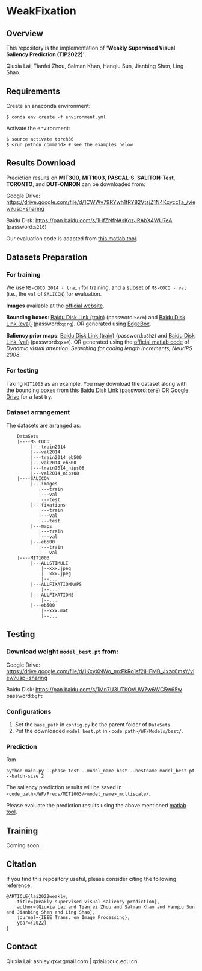 # WeakFixation

## Overview
This repository is the implementation of **'Weakly Supervised Visual Saliency Prediction (TIP2022)'**.

Qiuxia Lai, Tianfei Zhou, Salman Khan, Hanqiu Sun, Jianbing Shen, Ling Shao.

## Requirements
Create  an anaconda environment:

```commandline
$ conda env create -f environment.yml
```

Activate the environment:

```commandline
$ source activate torch36
$ <run_python_command> # see the examples below
```

## Results Download
Prediction results on **MIT300**, **MIT1003**, **PASCAL-S**, **SALITON-Test**, **TORONTO**, and **DUT-OMRON** can be downloaded from:

Google Drive: <https://drive.google.com/file/d/1CWWv79RYwh1tRY82VtsjZ1N4KxyccTa_/view?usp=sharing>

Baidu Disk: <https://pan.baidu.com/s/1HfZNfNAsKqzJRAbX4WU7eA>  (password:`s216`)

Our evaluation code is adapted from [this matlab tool](https://github.com/cvzoya/saliency/tree/master/code_forMetrics).
<!--
A python version can be found at [this repository](https://github.com/tarunsharma1/saliency_metrics).
-->

## Datasets Preparation

### For training
We use `MS-COCO 2014 - train` for training, and a subset of `MS-COCO - val` (i.e., the `val` of `SALICON`) for evaluation.

**Images** available at the [official website](https://cocodataset.org). 

**Bounding boxes**: [Baidu Disk Link (train)](https://pan.baidu.com/s/11Jb4P0h_tECbmkypVri2oA) (password:`5ecm`) and [Baidu Disk Link (eval)](https://pan.baidu.com/s/11WzSLZ_BxbpuMoxqD96lcg) (password:`qdrg`). 
OR generated using [EdgeBox](https://github.com/pdollar/edges).

**Saliency prior maps**: [Baidu Disk Link (train)](https://pan.baidu.com/s/1WrKHsTyMjygf9MUtxk4cqQ) (password:`u8h2`) and [Baidu Disk Link (val)](https://pan.baidu.com/s/1os1ryvubS_p0ueRr3tPUDA) (password:`qxxe`). 
OR generated using the [official matlab code](http://www.houxiaodi.com/publication.html) of *Dynamic visual attention: Searching for coding length increments, NeurIPS 2008*.




### For testing
Taking `MIT1003` as an example. 
You may download the dataset along with the bounding boxes from this [Baidu Disk Link](https://pan.baidu.com/s/1amWZZeNbGVHgSmD9vlsPCg) (password:`ten8`) OR [Google Drive](https://drive.google.com/file/d/1PCuxks2f5Aem8u0GwcbdLP2e11zySLyQ/view?usp=sharing) for a fast try.


### Dataset arrangement
The datasets are arranged as:

        DataSets
        |----MS_COCO
             |---train2014
             |---val2014
             |---train2014_eb500
             |---val2014_eb500
             |---train2014_nips08
             |---val2014_nips08
        |----SALICON
             |---images
                |---train
                |---val
                |---test
             |---fixations
                |---train
                |---val
                |---test
             |---maps
                |---train
                |---val
             |---eb500
                |---train
                |---val
        |----MIT1003
             |---ALLSTIMULI
                 |--xxx.jpeg
                 |--xxx.jpeg
                 |--...
             |---ALLFIXATIONMAPS
                 |--...
             |---ALLFIXATIONS
                 |--...
             |---eb500
                 |--xxx.mat
                 |--...
        



## Testing

### Download weight `model_best.pt` from:

Google Drive: <https://drive.google.com/file/d/1KxyXNWo_mxPkRo1sf2jHFMB_Jxzc6msY/view?usp=sharing>

Baidu Disk: <https://pan.baidu.com/s/1Mn7U3UTKOVUW7w6WC5w65w> password:`bgft`

### Configurations
1. Set the `base_path` in `config.py` be the parent folder of `DataSets`.
2. Put the downloaded `model_best.pt` in `<code_path>/WF/Models/best/`.
<!--
4. Download weight `resnet50.pth` from [pytorch github](https://download.pytorch.org/models/resnet50-0676ba61.pth) and put it in `<code_path>/Weights/`.
-->

### Prediction
Run 
```commandline
python main.py --phase test --model_name best --bestname model_best.pt --batch-size 2
```

The saliency prediction results will be saved in `<code_path>/WF/Preds/MIT1003/<model_name>_multiscale/`.

Please evaluate the prediction results using the above mentioned [matlab tool](https://github.com/cvzoya/saliency/tree/master/code_forMetrics).


## Training

Coming soon.

## Citation
If you find this repository useful, please consider citing the following reference.
```
@ARTICLE{lai2022weakly,
    title={Weakly supervised visual saliency prediction},
    author={Qiuxia Lai and Tianfei Zhou and Salman Khan and Hanqiu Sun and Jianbing Shen and Ling Shao},
    journal={IEEE Trans. on Image Processing},
    year={2022}
}
```

## Contact

Qiuxia Lai: ashleylqx`at`gmail.com | qxlai`at`cuc.edu.cn
